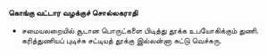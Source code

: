 **கொங்கு வட்டார வழக்குச் சொல்லகராதி**
- சமையலறையில் சூடான பொருட்களை பிடித்து தூக்க உபயோகிக்கும் துணி. கரித்துணியப் புடிச்சு சட்டியத் தூக்கு இல்லன்னா சுட்டு வெச்சுரு.

